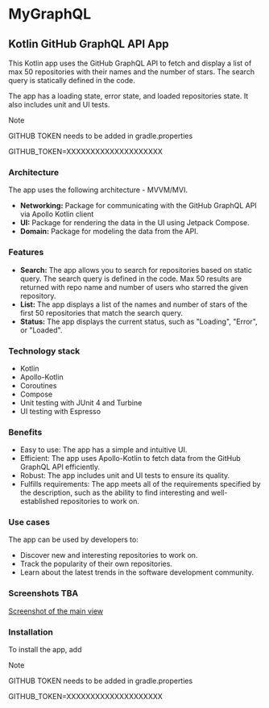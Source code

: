 # MyGraphQL
## Kotlin GitHub GraphQL API App

This Kotlin app uses the GitHub GraphQL API to fetch and display a list of max 50 repositories with their names and the number of stars. The search query is statically defined in the code.

The app has a loading state, error state, and loaded repositories state. It also includes unit and UI tests. 

> [!NOTE]
GITHUB TOKEN needs to be added in gradle.properties

GITHUB_TOKEN=XXXXXXXXXXXXXXXXXXXX

### Architecture

The app uses the following architecture - MVVM/MVI.

* **Networking:** Package for communicating with the GitHub GraphQL API via Apollo Kotlin client
* **UI:** Package for rendering the data in the UI using Jetpack Compose.
* **Domain:** Package for modeling the data from the API.

### Features

* **Search:** The app allows you to search for repositories based on static query. The search query is defined in the code. Max 50 results are returned with repo name and number of users who starred the given repository.
* **List:** The app displays a list of the names and number of stars of the first 50 repositories that match the search query.
* **Status:** The app displays the current status, such as "Loading", "Error", or "Loaded".

### Technology stack

* Kotlin
* Apollo-Kotlin
* Coroutines
* Compose
* Unit testing with JUnit 4 and Turbine
* UI testing with Espresso

### Benefits

* Easy to use: The app has a simple and intuitive UI.
* Efficient: The app uses Apollo-Kotlin to fetch data from the GitHub GraphQL API efficiently.
* Robust: The app includes unit and UI tests to ensure its quality.
* Fulfills requirements: The app meets all of the requirements specified by the description, such as the ability to find interesting and well-established repositories to work on.

### Use cases

The app can be used by developers to:

* Discover new and interesting repositories to work on.
* Track the popularity of their own repositories.
* Learn about the latest trends in the software development community.

### Screenshots TBA

[Screenshot of the main view](./screenshot.png)

### Installation

To install the app, add 
> [!NOTE]
GITHUB TOKEN needs to be added in gradle.properties

GITHUB_TOKEN=XXXXXXXXXXXXXXXXXXXX

